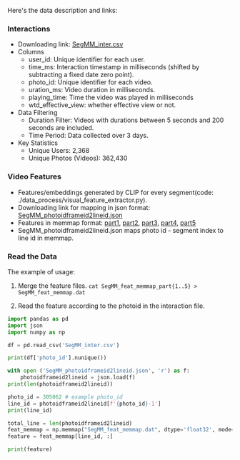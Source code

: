 Here's the data description and links:

### Interactions
* Downloading link: [SegMM_inter.csv](https://ee-clodis.corp.kuaishou.com/api/open/v1/download/public?shareKey=54n8d2Tqy1rKaqSgj4aGTZ)
* Columns
  * user_id: Unique identifier for each user.
  * time_ms: Interaction timestamp in milliseconds (shifted by subtracting a fixed date zero point).
  * photo_id: Unique identifier for each video.
  * uration_ms: Video duration in milliseconds.
  * playing_time: Time the video was played in milliseconds
  * wtd_effective_view: whether effective view or not.
* Data Filtering
  * Duration Filter: Videos with durations between 5 seconds and 200 seconds are included.
  * Time Period: Data collected over 3 days.
* Key Statistics
  * Unique Users: 2,368
  * Unique Photos (Videos): 362,430
  
### Video Features
* Features/embeddings generated by CLIP for every segment(code: ./data_process/visual_feature_extractor.py).
* Downloading link for mapping in json format: [SegMM_photoidframeid2lineid.json](https://ee-clodis.corp.kuaishou.com/api/open/v1/download/public?shareKey=1e0kgD1h8usNZnZlansz9A)
* Features in memmap format: [part1](https://ee-clodis.corp.kuaishou.com/api/open/v1/download/public?shareKey=6RVUaF5xYGOYaRbakJd7Bo), [part2](https://ee-clodis.corp.kuaishou.com/api/open/v1/download/public?shareKey=4aC6sffBVgKXMXjLwi3xQT), [part3](https://ee-clodis.corp.kuaishou.com/api/open/v1/download/public?shareKey=1Wt7Nm6oqhISKe61LameiT), [part4](https://ee-clodis.corp.kuaishou.com/api/open/v1/download/public?shareKey=5QhOpjiMqZPsSOYwtgGzt), [part5](https://ee-clodis.corp.kuaishou.com/api/open/v1/download/public?shareKey=7FtIiJAyEXnhReIQE9ndG7)
* SegMM_photoidframeid2lineid.json maps photo id - segment index to line id in memmap.

### Read the Data
The example of usage:
1. Merge the feature files.
`cat SegMM_feat_memmap_part{1..5} > SegMM_feat_memmap.dat`

2. Read the feature according to the photoid in the interaction file.
```python
import pandas as pd
import json
import numpy as np

df = pd.read_csv('SegMM_inter.csv')

print(df['photo_id'].nunique())

with open ('SegMM_photoidframeid2lineid.json', 'r') as f:
    photoidframeid2lineid = json.load(f)
print(len(photoidframeid2lineid))

photo_id = 305062 # example photo_id
line_id = photoidframeid2lineid[f'{photo_id}-1']
print(line_id)

total_line = len(photoidframeid2lineid)
feat_memmap = np.memmap("SegMM_feat_memmap.dat", dtype='float32', mode='r', shape=(total_line, 1024))
feature = feat_memmap[line_id, :]

print(feature)
